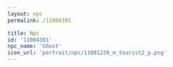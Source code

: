 ```yaml
---
layout: npc
permalink: /11004301

title: Npc
id: '11004301'
npc_name: 'Ghost'
icon_url: 'portrait/npc/11001220_m_tourist2_p.png'
---
```

